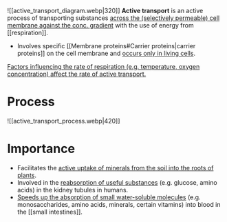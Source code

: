 ![[active_transport_diagram.webp|320]]
**Active transport** is an active process of transporting substances <u>across the (selectively permeable) cell membrane against the conc. gradient</u> with the use of energy from [[respiration]].
- Involves specific [[Membrane proteins#Carrier proteins|carrier proteins]] on the cell membrane and <u>occurs only in living cells</u>.

<u>Factors influencing the rate of respiration (e.g. temperature, oxygen concentration) affect the rate of active transport.</u>

# Process
![[active_transport_process.webp|420]]

# Importance
- Facilitates the <u>active uptake of minerals from the soil into the roots of plants</u>.
- Involved in the <u>reabsorption of useful substances</u> (e.g. glucose, amino acids) in the <span class="hi-blue">kidney tubules</u> in humans.
- <u>Speeds up the absorption of small water-soluble molecules</u> (e.g. monosaccharides, amino acids, minerals, certain vitamins) into blood in the [[small intestines]].
